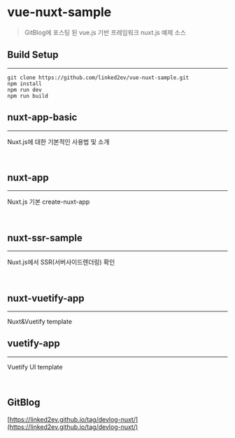 # vue-nuxt-sample

> GitBlog에 포스팅 된 vue.js 기반 프레임워크 nuxt.js 예제 소스

## Build Setup
---

```
git clone https://github.com/linked2ev/vue-nuxt-sample.git
npm install
npm run dev
npm run build
```

## nuxt-app-basic  
---

Nuxt.js에 대한 기본적인 사용법 및 소개

<br>

## nuxt-app  
---

Nuxt.js 기본 create-nuxt-app

<br>

## nuxt-ssr-sample
---

Nuxt.js에서 SSR(서버사이드렌더링) 확인

<br>

## nuxt-vuetify-app
---

Nuxt&Vuetify template

## vuetify-app
---

Vuetify UI template

<br>

## GitBlog

[https://linked2ev.github.io/tag/devlog-nuxt/](https://linked2ev.github.io/tag/devlog-nuxt/)
